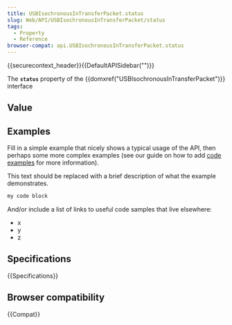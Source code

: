 ```yaml
---
title: USBIsochronousInTransferPacket.status
slug: Web/API/USBIsochronousInTransferPacket/status
tags:
  - Property
  - Reference
browser-compat: api.USBIsochronousInTransferPacket.status
---
```

{{securecontext_header}}{{DefaultAPISidebar("")}}

The **`status`** property of the {{domxref("USBIsochronousInTransferPacket")}} interface 

## Value



## Examples

Fill in a simple example that nicely shows a typical usage of the API, then perhaps some more complex examples (see our guide on how to add [code examples](/en-US/docs/MDN/Contribute/Structures/Code_examples) for more information).

This text should be replaced with a brief description of what the example demonstrates.

```js
my code block
```

And/or include a list of links to useful code samples that live elsewhere:

*   x
*   y
*   z

## Specifications

{{Specifications}}

## Browser compatibility

{{Compat}}


